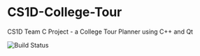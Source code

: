 # CS1D-College-Tour
CS1D Team C Project - a College Tour Planner using C++ and Qt

![Build Status](https://github.com/bbisuna0/CS1D-College-Tour/actions/workflows/main.yml/badge.svg)

